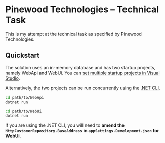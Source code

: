 # Pinewood Technologies – Technical Task

This is my attempt at the technical task as specified by Pinewood Technologies.

## Quickstart

The solution uses an in-memory database and has two startup projects, namely WebApi and WebUi. You can [set multiple startup projects in Visual Studio](https://learn.microsoft.com/en-us/visualstudio/ide/how-to-set-multiple-startup-projects).

Alternatively, the two projects can be run concurrently using the [.NET CLI](https://learn.microsoft.com/en-us/dotnet/core/tools/).

```sh
cd path/to/WebApi
dotnet run
```

```sh
cd path/to/WebUi
dotnet run
```

If you are using the .NET CLI, you will need to **amend the `HttpCustomerRepository.BaseAddress` in `appSettings.Development.json` for WebUi**.

